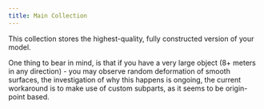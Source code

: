 ```yaml
---
title: Main Collection
---
```


This collection stores the highest-quality, fully constructed version of your model.

One thing to bear in mind, is that if you have a very large object (8+ meters in any direction) - you may observe random deformation of smooth surfaces, the investigation of why this happens is ongoing, the current workaround is to make use of custom subparts, as it seems to be origin-point based.